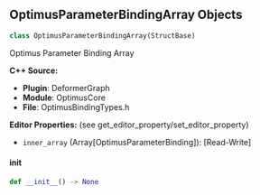 ## OptimusParameterBindingArray Objects

```python
class OptimusParameterBindingArray(StructBase)
```

Optimus Parameter Binding Array

**C++ Source:**

- **Plugin**: DeformerGraph
- **Module**: OptimusCore
- **File**: OptimusBindingTypes.h

**Editor Properties:** (see get_editor_property/set_editor_property)

- ``inner_array`` (Array[OptimusParameterBinding]):  [Read-Write]

<a id="unreal.OptimusParameterBindingArray.__init__"></a>

#### __init__

```python
def __init__() -> None
```

<a id="unreal.OptimusSecondaryInputBindingsGroup"></a>